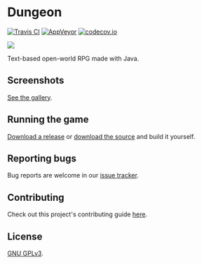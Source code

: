 Dungeon
=======

[![Travis CI](https://travis-ci.org/mafagafogigante/dungeon.svg?branch=master)](https://travis-ci.org/mafagafogigante/dungeon)
[![AppVeyor](https://ci.appveyor.com/api/projects/status/ef8ijtoeov8dy5ba/branch/master?svg=true)](https://ci.appveyor.com/project/mafagafogigante/dungeon/branch/master)
[![codecov.io](http://codecov.io/github/mafagafogigante/dungeon/coverage.svg?branch=master)](http://codecov.io/github/mafagafogigante/dungeon?branch=master)

[![](https://badges.gitter.im/Join%20Chat.svg)](https://gitter.im/mafagafogigante/dungeon)

Text-based open-world RPG made with Java.

Screenshots
-----------
[See the gallery](http://mafagafogigante.github.io/dungeon/screenshots/).


Running the game
----------------
[Download a release](https://github.com/mafagafogigante/dungeon/releases)
or
[download the source](https://github.com/mafagafogigante/dungeon/archive/master.zip) and build it yourself.


Reporting bugs
--------------
Bug reports are welcome in our [issue tracker](https://github.com/mafagafogigante/dungeon/issues).


Contributing
------------
Check out this project's contributing guide [here](https://github.com/mafagafogigante/dungeon/blob/master/CONTRIBUTING.md).


License
-------
[GNU GPLv3](https://github.com/mafagafogigante/dungeon/blob/master/LICENSE.txt).
